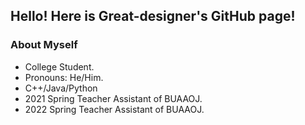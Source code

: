 ## Hello! Here is Great-designer's GitHub page!

### About Myself

* College Student.
* Pronouns: He/Him.
* C++/Java/Python
* 2021 Spring Teacher Assistant of BUAAOJ.
* 2022 Spring Teacher Assistant of BUAAOJ.
